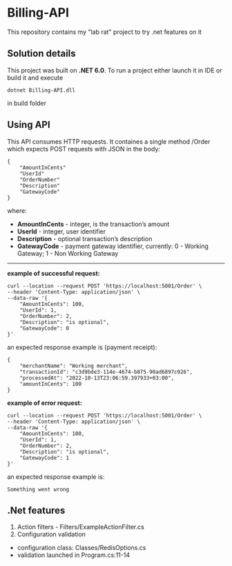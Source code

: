 # Billing-API
This repository contains my "lab rat" project to try .net features on it

## Solution details

This project was built on **.NET 6.0**.
To run a project either launch it in IDE or build it and execute 

`dotnet Billing-API.dll`

in build folder

## Using API

This API consumes HTTP requests.
It containes a single method /Order which expects POST requests with JSON in the body:

```
{
    "AmountInCents"
    "UserId"
    "OrderNumber"
    "Description"
    "GatewayCode"
}
```

where:
- **AmountInCents** - integer, is the transaction’s amount
- **UserId** - integer, user identifier
- **Description** - optional transaction’s description
- **GatewayCode** - payment gateway identifier, currently: 0 - Working Gateway; 1 - Non Working Gateway

---

**example of successful request:**

```
curl --location --request POST 'https://localhost:5001/Order' \
--header 'Content-Type: application/json' \
--data-raw '{
    "AmountInCents": 100,
    "UserId": 1,
    "OrderNumber": 2,
    "Description": "is optional",
    "GatewayCode": 0
}'
```

an expected response example is (payment receipt):

```
{
    "merchantName": "Working merchant",
    "transactionId": "c3d9bde3-114e-4674-b875-90ad6897c026",
    "processedAt": "2022-10-13T23:06:59.397933+03:00",
    "amountInCents": 100
}
```

**example of error request:**

```
curl --location --request POST 'https://localhost:5001/Order' \
--header 'Content-Type: application/json' \
--data-raw '{
    "AmountInCents": 100,
    "UserId": 1,
    "OrderNumber": 2,
    "Description": "is optional",
    "GatewayCode": 1
}'
```

an expected response example is:

```
Something went wrong
```


## .Net features

1. Action filters - Filters/ExampleActionFilter.cs
2. Configuration validation
  * configuration class: Classes/RedisOptions.cs
  * validation launched in Program.cs:11-14
